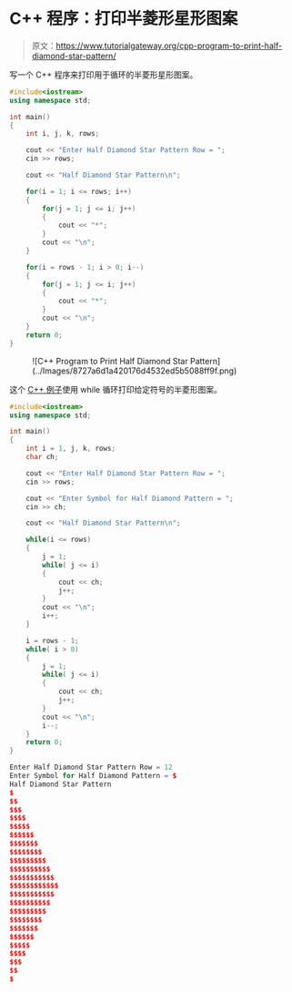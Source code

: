 # C++ 程序：打印半菱形星形图案

> 原文：<https://www.tutorialgateway.org/cpp-program-to-print-half-diamond-star-pattern/>

写一个 C++ 程序来打印用于循环的半菱形星形图案。

```cpp
#include<iostream>
using namespace std;

int main()
{
	int i, j, k, rows;

    cout << "Enter Half Diamond Star Pattern Row = ";
    cin >> rows;

    cout << "Half Diamond Star Pattern\n"; 

    for(i = 1; i <= rows; i++)
    {
    	for(j = 1; j <= i; j++)
		{
            cout << "*";
        }
        cout << "\n";
    }	

    for(i = rows - 1; i > 0; i--)
    {
    	for(j = 1; j <= i; j++)
		{
            cout << "*";
        }
        cout << "\n";
    }	
 	return 0;
}
```

<figure class="wp-block-image size-large">![C++ Program to Print Half Diamond Star Pattern](../Images/8727a6d1a420176d4532ed5b5088ff9f.png)</figure>

这个 [C++ 例子](https://www.tutorialgateway.org/cpp-programs/)使用 while 循环打印给定符号的半菱形图案。

```cpp
#include<iostream>
using namespace std;

int main()
{
	int i = 1, j, k, rows;
    char ch;

    cout << "Enter Half Diamond Star Pattern Row = ";
    cin >> rows;

    cout << "Enter Symbol for Half Diamond Pattern = ";
    cin >> ch;

    cout << "Half Diamond Star Pattern\n"; 

    while(i <= rows)
    {
        j = 1;
    	while( j <= i)
		{
            cout << ch;
            j++;
        }
        cout << "\n";
        i++;
    }	

    i = rows - 1;
    while( i > 0)
    {
        j = 1;
    	while( j <= i)
		{
            cout << ch;
            j++;
        }
        cout << "\n";
        i--;
    }	
 	return 0;
}
```

```cpp
Enter Half Diamond Star Pattern Row = 12
Enter Symbol for Half Diamond Pattern = $
Half Diamond Star Pattern
$
$$
$$$
$$$$
$$$$$
$$$$$$
$$$$$$$
$$$$$$$$
$$$$$$$$$
$$$$$$$$$$
$$$$$$$$$$$
$$$$$$$$$$$$
$$$$$$$$$$$
$$$$$$$$$$
$$$$$$$$$
$$$$$$$$
$$$$$$$
$$$$$$
$$$$$
$$$$
$$$
$$
$
```